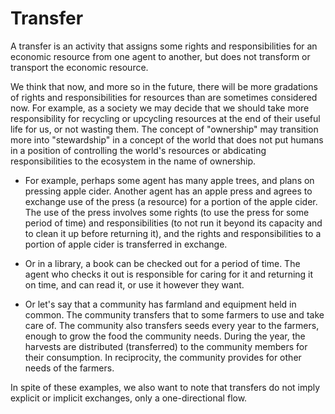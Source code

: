 # Transfer

A transfer is an activity that assigns some rights and responsibilities for an economic resource from one agent to another, but does not transform or transport the economic resource.

We think that now, and more so in the future, there will be more gradations of rights and responsibilities for resources than are sometimes considered now.  For example, as a society we may decide that we should take more responsibility for recycling or upcycling resources at the end of their useful life for us, or not wasting them.  The concept of "ownership" may transition more into "stewardship" in a concept of the world that does not put humans in a position of controlling the world's resources or abdicating responsibilities to the ecosystem in the name of ownership.

* For example, perhaps some agent has many apple trees, and plans on pressing apple cider. Another agent has an apple press and agrees to exchange use of the press (a resource) for a portion of the apple cider.  The use of the press involves some rights (to use the press for some period of time) and responsibilities (to not run it beyond its capacity and to clean it up before returning it), and the rights and responsibilities to a portion of apple cider is transferred in exchange.

* Or in a library, a book can be checked out for a period of time.  The agent who checks it out is responsible for caring for it and returning it on time, and can read it, or use it however they want.

* Or let's say that a community has farmland and equipment held in common.  The community transfers that to some farmers to use and take care of.  The community also transfers seeds every year to the farmers, enough to grow the food the community needs.  During the year, the harvests are distributed (transferred) to the community members for their consumption.  In reciprocity, the community provides for other needs of the farmers.

In spite of these examples, we also want to note that transfers do not imply explicit or implicit exchanges, only a one-directional flow.
